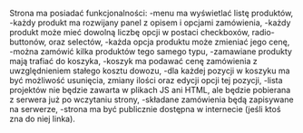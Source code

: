 Strona ma posiadać funkcjonalności:
-menu ma wyświetlać listę produktów,
-każdy produkt ma rozwijany panel z opisem i opcjami zamówienia,
-każdy produkt może mieć dowolną liczbę opcji w postaci checkboxów, radio-buttonów, oraz selectów,
-każda opcja produktu może zmieniać jego cenę,
-można zamówić kilka produktów tego samego typu,
-zamawiane produkty mają trafiać do koszyka,
-koszyk ma podawać cenę zamówienia z uwzględnieniem stałego kosztu dowozu,
-dla każdej pozycji w koszyku ma być możliwość usunięcia, zmiany ilości oraz edycji opcji tej pozycji,
-lista projektów nie będzie zawarta w plikach JS ani HTML, ale będzie pobierana z serwera już po wczytaniu strony,
-składane zamówienia będą zapisywane na serwerze,
-strona ma być publicznie dostępna w internecie (jeśli ktoś zna do niej linka).

